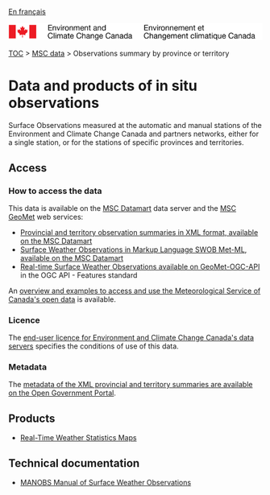 [En français](readme_obs_insitu_fr.md)

![ECCC logo](../../img_eccc-logo.png)

[TOC](../../readme_en.md) > [MSC data](../readme_en.md) > Observations summary by province or territory 

# Data and products of in situ observations

Surface Observations measured at the automatic and manual stations of the Environment and Climate Change Canada and partners networks, either for a single station, or for the stations of specific provinces and territories. 

## Access

### How to access the data

This data is available on the [MSC Datamart](../../msc-datamart/readme_en.md) data server and the [MSC GeoMet](../../msc-geomet/readme_en.md) web services:

* [Provincial and territory observation summaries in XML format, available on the MSC Datamart](readme_obs_insitu_xmldatamart_en.md) 
* [Surface Weather Observations in Markup Language SWOB Met-ML, available on the MSC Datamart](readme_obs_insitu_swobdatamart_en.md)
* [Real-time Surface Weather Observations available on GeoMet-OGC-API](https://api.weather.gc.ca/collections/swob-realtime) in the OGC API - Features standard

An [overview and examples to access and use the Meteorological Service of Canada's open data](../../usage/readme_en.md) is available.

### Licence

The [end-user licence for Environment and Climate Change Canada's data servers](../../licence/readme_en.md) specifies the conditions of use of this data.

### Metadata

The [metadata of the XML provincial and territory summaries are available on the Open Government Portal](https://open.canada.ca/data/en/dataset/493966f9-f683-4e56-8fa6-8799999c00bd).

## Products

* [Real-Time Weather Statistics Maps](https://collaboration.cmc.ec.gc.ca/cmc/wtoftpa/www/)

## Technical documentation

* [MANOBS Manual of Surface Weather Observations](https://www.canada.ca/en/environment-climate-change/services/weather-manuals-documentation/manobs-surface-observations.html)

